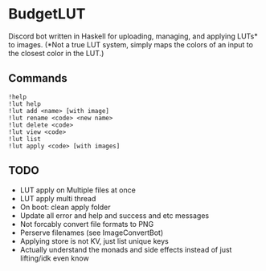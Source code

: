 # BudgetLUT

Discord bot written in Haskell for uploading, managing, and applying LUTs* to images. (*Not a true LUT system, simply maps the colors of an input to the closest color in the LUT.) 

## Commands

```
!help
!lut help
!lut add <name> [with image]
!lut rename <code> <new name>
!lut delete <code>
!lut view <code>
!lut list
!lut apply <code> [with images]
```

## TODO

- LUT apply on Multiple files at once
- LUT apply multi thread
- On boot: clean apply folder
- Update all error and help and success and etc messages
- Not forcably convert file formats to PNG
- Perserve filenames (see ImageConvertBot)
- Applying store is not KV, just list unique keys
- Actually understand the monads and side effects instead of just lifting/idk even know